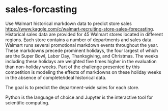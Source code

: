 # sales-forcasting

Use Walmart historical markdown data to predict store sales https://www.kaggle.com/c/walmart-recruiting-store-sales-forecasting. Historical sales data are provided for 45 Walmart stores located in different regions. Each store contains a number of departments and sales data. Walmart runs several promotional markdown events throughout the year. These markdowns precede prominent holidays, the four largest of which are the Super Bowl, Labor Day, Thanksgiving, and Christmas. The weeks including these holidays are weighted five times higher in the evaluation than non-holiday weeks. Part of the challenge presented by this competition is modeling the effects of markdowns on these holiday weeks in the absence of complete/ideal historical data.

The goal is to predict the department-wide sales for each store. 

Python is the language of choice and Jupyter is the interactive tool for scientific computing.
